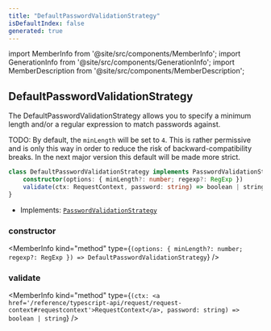 ```yaml
---
title: "DefaultPasswordValidationStrategy"
isDefaultIndex: false
generated: true
---
```

<!-- This file was generated from the Vendure source. Do not modify. Instead, re-run the "docs:build" script -->
import MemberInfo from '@site/src/components/MemberInfo';
import GenerationInfo from '@site/src/components/GenerationInfo';
import MemberDescription from '@site/src/components/MemberDescription';


## DefaultPasswordValidationStrategy

<GenerationInfo sourceFile="packages/core/src/config/auth/default-password-validation-strategy.ts" sourceLine="18" packageName="@bb-vendure/core" since="1.5.0" />

The DefaultPasswordValidationStrategy allows you to specify a minimum length and/or
a regular expression to match passwords against.

TODO:
By default, the `minLength` will be set to `4`. This is rather permissive and is only
this way in order to reduce the risk of backward-compatibility breaks. In the next major version
this default will be made more strict.

```ts title="Signature"
class DefaultPasswordValidationStrategy implements PasswordValidationStrategy {
    constructor(options: { minLength?: number; regexp?: RegExp })
    validate(ctx: RequestContext, password: string) => boolean | string;
}
```
* Implements: <code><a href='/reference/typescript-api/auth/password-validation-strategy#passwordvalidationstrategy'>PasswordValidationStrategy</a></code>



<div className="members-wrapper">

### constructor

<MemberInfo kind="method" type={`(options: { minLength?: number; regexp?: RegExp }) => DefaultPasswordValidationStrategy`}   />


### validate

<MemberInfo kind="method" type={`(ctx: <a href='/reference/typescript-api/request/request-context#requestcontext'>RequestContext</a>, password: string) => boolean | string`}   />




</div>
